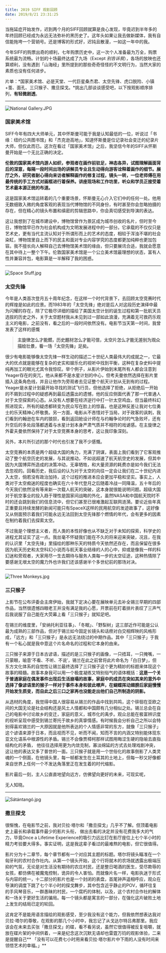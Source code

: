 ```yaml
---
title: 2019 SIFF 观影回顾
date: 2019/8/21 23:31:25
---
```


当拖延症开始发作，迟到两个月的SIFF回顾就算是良心发现，毕竟迟到半年多的年终回顾已经成为永远无法弥补的黑历史了。这年头如果让我去做新媒体，我有自信能拖垮一个营销号。还是博客的形式好，迟钝且散漫，一如这一年中的我。

今年SIFF的购票出奇的顺利，七年购票历史中，这一次个人准备最为万全，购票系统最为流畅。计划的十场最终达成了九场（Except *别告诉我*），各场的放映也还算顺利，没有遇到「山海经」里所提到的那些奇奇怪怪的不文明行为，当然大家的素质也没有任何进步。

片单：*国家美术馆、必是天堂、一代巨星桑杰君、太空先锋、虎口脱险、小镇+茧、面孔、三只猴子、撒旦探戈。*挑出几部谈谈感受吧，以下按观影顺序排列，**有轻微剧透**。
- - -
![National Gallery.JPG](https://i.loli.net/2019/08/21/LhH1tWSlIGNfo39.jpg)

### 国家美术馆

SIFF今年有四大大师单元，其中怀斯曼可能于我是认知最低的一位，听说过「书缘：纽约公共图书馆」和「杰克逊高地」，知道怀斯曼是位记录社会变迁的纪录片大师，但仅此而已。这次在看过「国家美术馆」之后，我坚信今年的SIFF从怀斯曼开始是一个无比正确的决定。

**伦敦的国家美术馆内游人如织，参观者在画作前驻足，神态各异，试图理解画面背后的深意，每隔一段时间出场的讲解员专业且生动得向游客诠释着画作的细节。展厅之外，研究者耐心得向来访者解释画作的修复过程，镜头一转，一位老师傅在用最传统的手工方式对画框进行着保养。讲座现场和工作坊里，听众和学员正接受着艺术最本源正统的布道。**

这是国家美术馆运转着的几个重要场景，怀斯曼无心介入它们中的任何一处。他用无数细致入微的角度客观的表现当代博物馆的不同身份，有时甚至你会忽略拍摄的存在，但在精心的镜头布置和缜密的剪辑思路中，你会真切感受到导演的表达。

这让我想到了在城市建设中，博物馆曾作为景区成为城市创收的名片，但时至今日，博物馆早已作为社会机构成为文明发展进程中的一部分。它承载的不仅仅只是艺术史，更有当代主流认知对于所谓形而上的艺术的态度，相较于浑浊不堪的社会染缸，博物馆里自上而下的民主和面对专业内容学究的态度都更加纯粹也更加包容。我不擅长向人解释自己去博物馆美术馆的缘由，但只要展讯合适，我就会愿意在其中待上一整个下午。伦敦国家美术馆是一个公立美术馆最理想的状态，富有人性并兼容并包，电影算是一半解释了我的困惑。
- - -
![Space Stuff.jpg](https://i.loli.net/2019/08/21/XWrtmNe1iYwl2sJ.jpg)

### 太空先锋

今年是人类首次登月五十周年纪念，在这样一个时代背景下，去回顾太空竞赛时代的辉煌是如此的应景。而1983年的「太空先锋」绝对是后人对这段历史演绎中最为闪耀的存在，除了它极尽详细的描绘了美国太空计划的诞生过程和第一批航天员选拔的历史之外，关于太空题材我从未见到过一部如此浪漫，充满着无可救药乐观主义的电影，之前没有，看之后的一段时间依然没有。电影节当天第一时间，我曾发表了这样的感慨

> **主旋律怎么才能燃，历史题材怎么才能可信，太空片怎么才能无差别为观众描绘壮景，看一场「太空先锋」足矣。**

很少有电影能够像太空先锋一样生动的描述二十世纪人类最伟大的成就之一，它最大的优点就是能够在复杂的史实和娱乐化的视听中找到平衡，这种在复杂史料中提纯再加工的眼光尤其令我惊叹。举个例子，从影片伊始到末尾所有人都会注意到Yeager存在的突兀，他从来都不是水星计划的中心，但考夫曼依然选择在影片里插入这条角色线，并且让他作为旁观者去见证整个航天计划从无到有的过程。Yeager是水星计划最开始寻找的测试飞行员，但他选择了拒绝，从拒绝后一开始的不屑到过程中的疑惑再到最后透露出的遗憾，他的反应侧面代表了那一代普通人对于太空探索的心态。从没有人想要在经济逆行中打一针太空鸡血，但当最终科幻照进现实，所有的疑虑都转变为民众写在脸上的惊喜。也是这种反差让我对七位勇士的乐天精神心怀敬畏。另一方面，电影从不吝惜对于当局，对于政客的讽刺，我们看到约翰逊在车内的狼狈，看到返回舱设计师在与约翰争论时的气急败坏，还有升空后的多处段落都透着与水星计划本身严肃气质并不相符的戏谑感。在主旋律之外霍夫曼依然保持了对于太空竞赛本身的思考，这让我印象深刻。

另外，本片所引述的那个时代也引发了我不少感慨。

太空竞赛的本质是两个超级大国的角力，充满了阴谋，表面上我们看到了它客观推动了整个航空历史的发展，与其说推动，不如说超速了航天航空史的发展，但其中因为大国博弈所造成的决策冲动，无辜牺牲，和大量资源的耗费亦是如今我们无法去忽视的。回看历史，我后设的认为对于太空的向往一定会让我们在二十世纪内进入太空，倘若没有政治加持，这个过程的推进本应会更加平稳和坚实。事实上，人类对于太空痴迷的程度也确实在六十年代登月之后随着冷战一同降温，五十年后的今天我们依然没有等来新一次载人航天的突破，这本身就很能说明问题。超级大国对于航空事业的投入趋于理性是国家间战略的外化，虽然NASA和中国航天院时不时的还会跳到我们的信息流中，但它们甚至已很难激起互联网涟漪。要论近些年真正重要且持续发酵的新闻可能只有SpaceX这样的民用航空的发迹故事了，这好像又从侧面预示着我们可能永远无法回到太空先锋那个燃情的年代，会有更多的因素在制约着我们去探索太空。

不过我是个理想主义者，而人类的本性好像也从不缺乏对于未知的探索，科学史的进程尤其证实了这一点。我丝毫不怀疑我们能在不久的将来迎来突破，况且，在我的认识里「太空先锋」里描绘的那种乐天的特质今天依然还存在，而且保留在很多因为航天历史和太空科幻小说而与航天事业结缘的人的心中，抑或是像我一样的科幻迷和旁观者，大家用尽一生去期待与服务人类每一步的太空征途，这种热情除了要感谢无垠太空的魔力外也许我们还该感谢半个多世纪前的那场对决。
- - -
![Three Monkeys.jpg](https://i.loli.net/2019/08/21/UyhNfZVd1xlRmX3.jpg)

### 三只猴子

上影节在公布评委会主席伊始，我就下定决心要在展映单元去补全锡兰早期的四部作品，当然很遗憾四眼老王并没有满足我的心愿，开票前在盯着排片表叹了三声气后我说服了自己能在大荧幕上看「三只猴子」就知足吧。

在锡兰的维度里，「安纳托利亚往事」、「冬眠」、「野梨树」这三部近作可能是公认最为成熟的三部作品，但对于锡兰如今固定长镜头和话痨对白交相辉映的风格形成，「远方」和「三只猴子」是永远无法绕过的中期作品。其中「三只猴子」于我有一个私心就是我中意这个片名命名的过程和它本身的由来。

三只猴子来源于日本古谚语，描述的是三只猴子的画像，一只捂耳，一只掩嘴，一只蒙眼，喻意‘不看、不听、不说’，锡兰在此之前曾将此片命名为「白日梦」，但东方文化体系的自觉性让锡兰最终选择了三只猴子这个更为精妙的标题来体现这个故事的精髓。故事本身我可以用一个极度凝练又特别俗气的语体概括：**这是一个关于普通家庭在偶发事件出现后生活崩塌的故事，家庭中的成员在突如其来的意外中选择了像谚语里的猴子一样对于事件本身和彼此噤声，在蝴蝶挥动翅膀后家庭慢慢开始发生质变，而自此之后三口之家再也没能走出他们自己所制造的阴影。**

从选材的角度，我觉得中国人很容易从锡兰的作品中找到共鸣，这个徘徊在亚欧之间的大国无论是社会结构还是风土人情都和中国颇有几分相似之处。锡兰总会在自己的电影中讨论故乡的变迁，家庭的意义，城市化的禹步。观众总能在极富辨识度的视听呈现中感受到锡兰寄托于故乡的真挚情感。有时候我会分析自己之所以会特别得喜欢锡兰的一大原因就是他所表达的个人情感非常的东方，就像「三只猴子」这个谚语来源于日本，而且视而不见，听而不闻，知而不言的内涵又特别能体现东亚文化语系中根源性的矛盾。锡兰不会像贾樟柯那样试图用晦涩生硬的隐喻去直指结构化的矛盾， 他往往选择用更为内敛克制，寡淡绵延的方式去处理戏剧冲突，这让他的表达又多了普世的一面。三只猴子就是用一个世俗化的故事倒影了人类灵魂的一个侧面，在他镜头里，每一帧都发生在土耳其的土地上，但每一秒又好像都来自世界上任何一个不发达角落里正在发生着的时代缩影。

影片最后一刻，主人公直直地望向远方，仿佛望向更好的未来，可现实呢，

无人知晓。
- - -
![Sátántangó.jpg](https://i.loli.net/2019/08/21/Be79DCg1jEhpdzH.jpg)

### 撒旦探戈

很惭愧，在电影节之前，我对贝拉·塔尔和「撒旦探戈」几乎不了解。但顶着电影史上最长和承载事件最少的影片头衔， 做出去看的决定并没有花费我多大的气力，毕竟Once a Lifetime Experience的吸引力远比钉在影厅座位上七个半小时的精力考验要大得多。事实证明，这是我这辈子看过的最难熬的电影，但它很值得。

影片分为十二章节，每个章节都有一个对应其主题的标题。塔尔将镜头瞄准在一个匈牙利的农村合作社内。从第一个镜头开始，这个行将就木的农场就透露出极端压抑的气氛，无论是对生活没有期待的农庄村民，还是整日喝酒的医生，受尽欺辱的女孩，都仿佛在被魔鬼控制，诡异的令人害怕。而就像片名一样，电影执迷于形式与内容的统一，十二部分的影片也是一个封闭的表盘，首尾钟声遥相呼应，观众在导演的调度下跳了七个半小时的探戈舞步，其中包含近乎静止的POV，循环往复的手风琴音乐，一群愚昧的村民，一个腐朽的体制，以及，这个农村合作社的解体和一场关于更好生活的骗局。每一个镜头都是寓言的一部分，在强化这片破败土地上发生的结局已定的轮回。

这肯定不是能用语言描绘的观影感受，至少我没有这个能力，但我依然想表达我对贝拉·塔尔的尊敬，在观影的那几个小时中，我忘记了从戈达尔特吕弗那里。我应该会在未来去买张「撒旦探戈」的碟，看不看另说，虽然它很值得被反复咀嚼，就放在碟片架的中间供着，一来是纪念这次沉默无语却也雷霆万钧的观影体验，二来是提醒自己** 「没有可以花费七小时用来看贝拉·塔尔影片中下雨的人没有时间来领悟艺术的幸福。」**